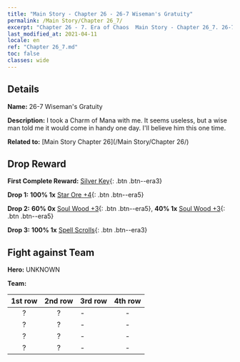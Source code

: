```yaml
---
title: "Main Story - Chapter 26 - 26-7 Wiseman's Gratuity"
permalink: /Main Story/Chapter 26_7/
excerpt: "Chapter 26 - 7. Era of Chaos  Main Story - Chapter 26_7. 26-7 Wiseman's Gratuity"
last_modified_at: 2021-04-11
locale: en
ref: "Chapter 26_7.md"
toc: false
classes: wide
---
```


## Details

 **Name:** 26-7 Wiseman's Gratuity

 **Description:** I took a Charm of Mana with me. It seems useless, but a wise man told me it would come in handy one day. I'll believe him this one time.

 **Related to:** [Main Story Chapter 26](/Main Story/Chapter 26/)

## Drop Reward

 **First Complete Reward:** [Silver Key](/Items/con_693/){: .btn .btn--era3}

 **Drop 1:** **100% 1x** [Star Ore +4](/Items/mat_89/){: .btn .btn--era5}

 **Drop 2:** **60% 0x** [Soul Wood +3](/Items/mat_83/){: .btn .btn--era5}, **40% 1x** [Soul Wood +3](/Items/mat_83/){: .btn .btn--era5}

 **Drop 3:** **100% 1x** [Spell Scrolls](/Items/con_694/){: .btn .btn--era3}


## Fight against Team
 **Hero:** UNKNOWN

 **Team:**


  | 1st row | 2nd row | 3rd row | 4th row |
  |:----:|:----:|:----|:----:|
  | ? | ? | - | - |
  | ? | ? | - | - |
  | ? | ? | - | - |
  | ? | ? | - | - |


